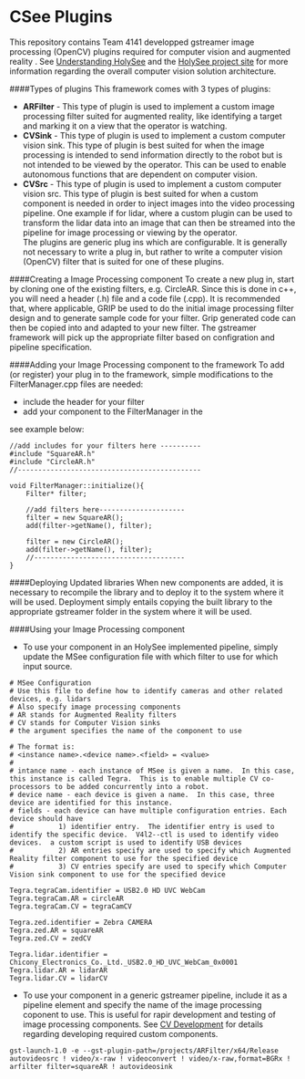 # CSee Plugins

This repository contains Team 4141 developped gstreamer image processing (OpenCV) plugins required for computer vision and augmented reality . See [Understanding HolySee](https://github.com/MDHSRobotics/TeamWiki/wiki/Understanding%20HolySee) and the [HolySee project site](https://github.com/MDHSRobotics/HolySee) for more information regarding the overall computer vision solution architecture.

####Types of plugins
This framework comes with 3 types of plugins:

* __ARFilter__ - This type of plugin is used to implement a custom image processing filter suited for augmented reality, like identifying a target and marking it on a view that the operator is watching.
* __CVSink__ - This type of plugin is used to implement a custom computer vision sink.  This type of plugin is best suited for when the image processing is intended to send information directly to the robot but is not intended to be viewed by the operator.  This can be used to enable autonomous functions that are dependent on computer vision.  
* __CVSrc__ - This type of plugin is used to implement a custom computer vision src.  This type of plugin is best suited for when a custom component is needed in order to inject images into the video processing pipeline.  One example if for lidar, where a custom plugin can be used to transform the lidar data into an image that can then be streamed into the pipeline for image processing or viewing by the operator.  
The plugins are generic plug ins which are configurable.  It is generally not necessary to write a plug in, but rather to write a computer vision (OpenCV) filter that is suited for one of these plugins.  

####Creating a Image Processing component
To create a new plug in, start by cloning one of the existing filters, e.g. CircleAR.  Since this is done in c++, you will need a header (.h) file and a code file (.cpp).  It is recommended that, where applicable, GRIP be used to do the initial image processing filter design and to generate sample code for your filter.  Grip generated code can then be copied into and adapted to your new filter.  The gstreamer framework will pick up the appropriate filter based on configration and pipeline specification.

####Adding your Image Processing component to the framework
To add (or register) your plug in to the framework, simple modifications to the FilterManager.cpp files are needed:

* include the header for your filter
* add your component to the FilterManager in the 

see example below:
```
//add includes for your filters here ----------
#include "SquareAR.h"
#include "CircleAR.h"
//---------------------------------------------

void FilterManager::initialize(){
	Filter* filter;

	//add filters here---------------------
	filter = new SquareAR();
	add(filter->getName(), filter);

	filter = new CircleAR();
	add(filter->getName(), filter);
	//-------------------------------------
}
```
####Deploying Updated libraries
When new components are added, it is necessary to recompile the library and to deploy it to the system where it will be used.  Deployment simply entails copying the built library to the appropriate gstreamer folder in the system where it will be used.
   
####Using your Image Processing component

* To use your component in an HolySee implemented pipeline, simply update the MSee configuration file with which filter to use for which input source. 
```
# MSee Configuration
# Use this file to define how to identify cameras and other related devices, e.g. lidars
# Also specify image processing components
# AR stands for Augmented Reality filters
# CV stands for Computer Vision sinks
# the argument specifies the name of the component to use

# The format is:
# <instance name>.<device name>.<field> = <value>
#
# intance name - each instance of MSee is given a name.  In this case, this instance is called Tegra.  This is to enable multiple CV co-processors to be added concurrently into a robot.
# device name - each device is given a name.  In this case, three device are identified for this instance.  
# fields - each device can have multiple configuration entries. Each device should have 
#           1) identifier entry.  The identifier entry is used to identify the specific device.  V4l2--ctl is used to identify video devices.  a custom script is used to identify USB devices
#           2) AR entries specify are used to specify which Augmented Reality filter component to use for the specified device
#           3) CV entries specify are used to specify which Computer Vision sink component to use for the specified device

Tegra.tegraCam.identifier = USB2.0 HD UVC WebCam
Tegra.tegraCam.AR = circleAR
Tegra.tegraCam.CV = tegraCamCV

Tegra.zed.identifier = Zebra CAMERA
Tegra.zed.AR = squareAR
Tegra.zed.CV = zedCV

Tegra.lidar.identifier = Chicony_Electronics_Co._Ltd._USB2.0_HD_UVC_WebCam_0x0001
Tegra.lidar.AR = lidarAR
Tegra.lidar.CV = lidarCV
```
* To use your component in a generic gstreamer pipeline, include it as a pipeline element and specify the name of the image processing coponent to use.  This is useful for rapir development and testing of image processing components. See [CV Development](https://github.com/MDHSRobotics/TeamWiki/wiki/CV%20Development) for details regarding developing required custom components.
```
gst-launch-1.0 -e --gst-plugin-path=/projects/ARFilter/x64/Release autovideosrc ! video/x-raw ! videoconvert ! video/x-raw,format=BGRx ! arfilter filter=squareAR ! autovideosink
```
